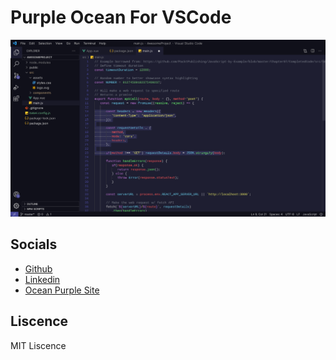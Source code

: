 # Purple Ocean For VSCode

![Screenshot](./screenshots/PurpleOceanImage.jpeg)

## Socials

- [Github](https://github.com/gbcosta)
- [Linkedin](https://www.linkedin.com/in/gbcostasantos/)
- [Ocean Purple Site](https://purpleocean.netlify.app/)

## Liscence

MIT Liscence
